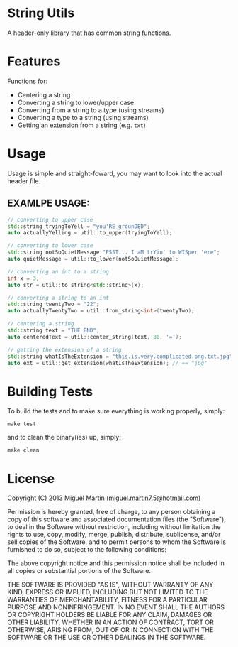 # String Utils

A header-only library that has common string functions.

# Features

Functions for:

- Centering a string
- Converting a string to lower/upper case
- Converting from a string to a type (using streams)
- Converting a type to a string (using streams)
- Getting an extension from a string (e.g. `txt`)

# Usage

Usage is simple and straight-foward, you may want to look into the actual header file.

## EXAMLPE USAGE:

```c++
// converting to upper case
std::string tryingToYell = "you'RE grounDED";
auto actuallyYelling = util::to_upper(tryingToYell);

// converting to lower case
std::string notSoQuietMessage "PSST... I aM trYin' to WISper 'ere";
auto quietMessage = util::to_lower(notSoQuietMessage); 

// converting an int to a string
int x = 3;
auto str = util::to_string<std::string>(x);

// converting a string to an int
std::string twentyTwo = "22";
auto actuallyTwentyTwo = util::from_string<int>(twentyTwo);

// centering a string
std::string text = "THE END";
auto centeredText = util::center_string(text, 80, '=');

// getting the extension of a string
std::string whatIsTheExtension = "this.is.very.complicated.png.txt.jpg";
auto ext = util::get_extension(whatIsTheExtension); // == "jpg"
```

# Building Tests

To build the tests and to make sure everything is working properly, simply:

```
make test
```

and to clean the binary(ies) up, simply:

```
make clean
```

# License
Copyright (C) 2013 Miguel Martin (miguel.martin7.5@hotmail.com)

Permission is hereby granted, free of charge, to any person obtaining a copy
of this software and associated documentation files (the "Software"), to deal
in the Software without restriction, including without limitation the rights
to use, copy, modify, merge, publish, distribute, sublicense, and/or sell
copies of the Software, and to permit persons to whom the Software is
furnished to do so, subject to the following conditions:

The above copyright notice and this permission notice shall be included in
all copies or substantial portions of the Software.

THE SOFTWARE IS PROVIDED "AS IS", WITHOUT WARRANTY OF ANY KIND, EXPRESS OR
IMPLIED, INCLUDING BUT NOT LIMITED TO THE WARRANTIES OF MERCHANTABILITY,
FITNESS FOR A PARTICULAR PURPOSE AND NONINFRINGEMENT. IN NO EVENT SHALL THE
AUTHORS OR COPYRIGHT HOLDERS BE LIABLE FOR ANY CLAIM, DAMAGES OR OTHER
LIABILITY, WHETHER IN AN ACTION OF CONTRACT, TORT OR OTHERWISE, ARISING FROM,
OUT OF OR IN CONNECTION WITH THE SOFTWARE OR THE USE OR OTHER DEALINGS IN
THE SOFTWARE.
